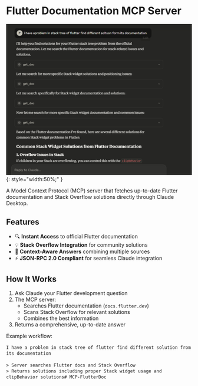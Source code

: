 # Flutter Documentation MCP Server

![MCP Server in Action](image.png){: style="width:50%;" }

A Model Context Protocol (MCP) server that fetches up-to-date Flutter documentation and Stack Overflow solutions directly through Claude Desktop.

## Features

- 🔍 **Instant Access** to official Flutter documentation
- 💡 **Stack Overflow Integration** for community solutions
- 🚀 **Context-Aware Answers** combining multiple sources
- ⚡ **JSON-RPC 2.0 Compliant** for seamless Claude integration

## How It Works

1. Ask Claude your Flutter development question
2. The MCP server:
   - Searches Flutter documentation (`docs.flutter.dev`)
   - Scans Stack Overflow for relevant solutions
   - Combines the best information
3. Returns a comprehensive, up-to-date answer

Example workflow:
```text
I have a problem in stack tree of flutter find different solution from its documentation

> Server searches Flutter docs and Stack Overflow
> Returns solutions including proper Stack widget usage and clipBehavior solutions#   M C P - F l u t t e r D o c 
 
 